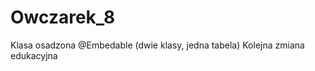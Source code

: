 Owczarek_8
==========

Klasa osadzona @Embedable (dwie klasy, jedna tabela)
Kolejna zmiana edukacyjna
